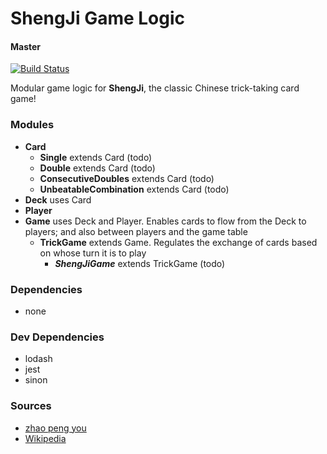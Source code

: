 # ShengJi Game Logic

#### Master

[![Build Status](https://travis-ci.org/ShengJiMaster/game-logic.svg?branch=master)](https://travis-ci.org/ShengJiMaster/game-logic)

Modular game logic for <b>ShengJi</b>, the classic Chinese trick-taking card game!

### Modules

- **Card**
  - **Single** extends Card (todo)
  - **Double** extends Card (todo)
  - **ConsecutiveDoubles** extends Card (todo)
  - **UnbeatableCombination** extends Card (todo)
- **Deck** uses Card
- **Player**
- **Game** uses Deck and Player. Enables cards to flow from the Deck to players; and also between players and the game table
  - **TrickGame** extends Game. Regulates the exchange of cards based on whose turn it is to play
    - **_ShengJiGame_** extends TrickGame (todo)

### Dependencies

- none

### Dev Dependencies

- lodash
- jest
- sinon

### Sources

- [zhao peng you](https://www.zhao-pengyou.com/)
- [Wikipedia](https://en.wikipedia.org/wiki/Sheng_ji)
